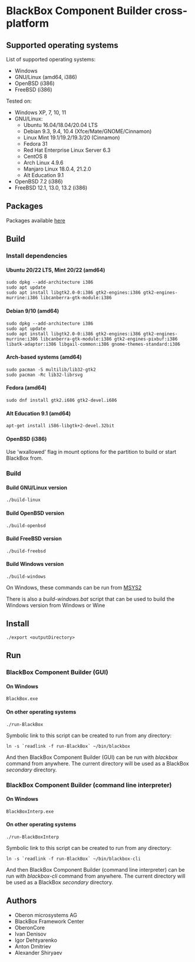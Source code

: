 # BlackBox Component Builder cross-platform

## Supported operating systems

List of supported operating systems:
* Windows
* GNU/Linux (amd64, i386)
* OpenBSD (i386)
* FreeBSD (i386)

Tested on:
* Windows XP, 7, 10, 11
* GNU/Linux:
  * Ubuntu 16.04/18.04/20.04 LTS
  * Debian 9.3, 9.4, 10.4 (Xfce/Mate/GNOME/Cinnamon)
  * Linux Mint 19.1/19.2/19.3/20 (Cinnamon)
  * Fedora 31
  * Red Hat Enterprise Linux Server 6.3
  * CentOS 8
  * Arch Linux 4.9.6
  * Manjaro Linux 18.0.4, 21.2.0
  * Alt Education 9.1
* OpenBSD 7.2 (i386)
* FreeBSD 12.1, 13.0, 13.2 (i386)

## Packages

Packages available [here](https://blackbox.oberon.org/download)

## Build

### Install dependencies

#### Ubuntu 20/22 LTS, Mint 20/22 (amd64)

	sudo dpkg --add-architecture i386
	sudo apt update
	sudo apt install libgtk2.0-0:i386 gtk2-engines:i386 gtk2-engines-murrine:i386 libcanberra-gtk-module:i386

#### Debian 9/10 (amd64)

	sudo dpkg --add-architecture i386
	sudo apt update
	sudo apt install libgtk2.0-0:i386 gtk2-engines:i386 gtk2-engines-murrine:i386 libcanberra-gtk-module:i386 gtk2-engines-pixbuf:i386 libatk-adaptor:i386 libgail-common:i386 gnome-themes-standard:i386

#### Arch-based systems (amd64)

	sudo pacman -S multilib/lib32-gtk2
	sudo pacman -Rc lib32-librsvg

#### Fedora (amd64)

	sudo dnf install gtk2.i686 gtk2-devel.i686

#### Alt Education 9.1 (amd64)

	apt-get install i586-libgtk+2-devel.32bit

#### OpenBSD (i386)

Use 'wxallowed' flag in mount options for the partition to build or start BlackBox from.

### Build

#### Build GNU/Linux version

	./build-linux

#### Build OpenBSD version

	./build-openbsd

#### Build FreeBSD version

	./build-freebsd

#### Build Windows version

	./build-windows

On Windows, these commands can be run from [MSYS2](https://www.msys2.org/)

There is also a *build-windows.bat* script that can be used to build the Windows version from Windows or Wine

## Install

	./export <outputDirectory>

## Run

### BlackBox Component Builder (GUI)

#### On Windows

	BlackBox.exe

#### On other operating systems

	./run-BlackBox

Symbolic link to this script can be created to run from any directory:

	ln -s `readlink -f run-BlackBox` ~/bin/blackbox

And then BlackBox Component Builder (GUI) can be run with *blackbox* command from anywhere.
The current directory will be used as a BlackBox *secondary* directory.

### BlackBox Component Builder (command line interpreter)

#### On Windows

	BlackBoxInterp.exe

#### On other operating systems

	./run-BlackBoxInterp

Symbolic link to this script can be created to run from any directory:

	ln -s `readlink -f run-BlackBox` ~/bin/blackbox-cli

And then BlackBox Component Builder (command line interpreter) can be run with *blackbox-cli* command from anywhere.
The current directory will be used as a BlackBox *secondary* directory.

## Authors

* Oberon microsystems AG
* BlackBox Framework Center
* OberonCore
* Ivan Denisov
* Igor Dehtyarenko
* Anton Dmitriev
* Alexander Shiryaev

